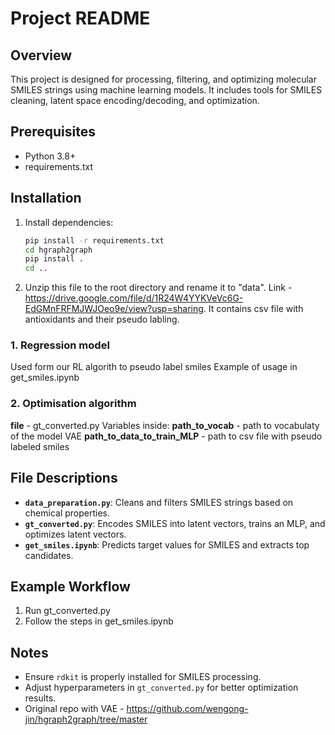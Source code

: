# Project README

## Overview
This project is designed for processing, filtering, and optimizing molecular SMILES strings using machine learning models. It includes tools for SMILES cleaning, latent space encoding/decoding, and optimization.

## Prerequisites
- Python 3.8+
- requirements.txt

## Installation
1. Install dependencies:
    ```bash
    pip install -r requirements.txt
    cd hgraph2graph
    pip install .
    cd ..
    ```
2. Unzip this file to the root directory and rename it to "data". Link - https://drive.google.com/file/d/1R24W4YYKVeVc6G-EdGMnFRFMJWJOeo9e/view?usp=sharing.
It contains csv file with antioxidants and their pseudo labling.

### 1. Regression model
Used form our RL algorith to pseudo label smiles
Example of usage in get_smiles.ipynb

### 2. Optimisation algorithm
**file** - gt_converted.py
Variables inside:
**path_to_vocab** - path to vocabulaty of the model VAE
**path_to_data_to_train_MLP** - path to csv file with pseudo labeled smiles

## File Descriptions
- **`data_preparation.py`**: Cleans and filters SMILES strings based on chemical properties.
- **`gt_converted.py`**: Encodes SMILES into latent vectors, trains an MLP, and optimizes latent vectors.
- **`get_smiles.ipynb`**: Predicts target values for SMILES and extracts top candidates.

## Example Workflow
1. Run gt_converted.py
2. Follow the steps in get_smiles.ipynb

## Notes
- Ensure `rdkit` is properly installed for SMILES processing.
- Adjust hyperparameters in `gt_converted.py` for better optimization results.
- Original repo with VAE - https://github.com/wengong-jin/hgraph2graph/tree/master
 
